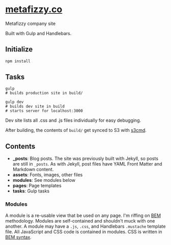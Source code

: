 # [metafizzy.co](https://metafizzy.co)

Metafizzy company site

Built with Gulp and Handlebars.

## Initialize

``` bash
npm install
```

## Tasks

```
gulp
# builds production site in build/

gulp dev
# builds dev site in build
# starts server for localhost:3000
```

Dev site lists all .css and .js files individually for easy debugging.

After building, the contents of `build/` get synced to S3 with [s3cmd](http://s3tools.org/s3cmd).

## Contents

+ **_posts**: Blog posts. The site was previously built with Jekyll, so posts are still in `_posts`. As with Jekyll, post files have YAML Front Matter and Markdown content.
+ **assets**: Fonts, images, other files
+ **modules**: See modules below
+ **pages**: Page templates
+ **tasks**: Gulp tasks

### Modules

A module is a re-usable view that be used on any page. I'm riffing on [BEM](https://bem.info) methodology. Modules are self-contained and shouldn't muck with one another. A module may have a `.js`, `.css`, and Handlebars `.mustache` template file. All JavaScript and CSS code is contained in modules. CSS is written in [BEM syntax](http://csswizardry.com/2013/01/mindbemding-getting-your-head-round-bem-syntax/).
